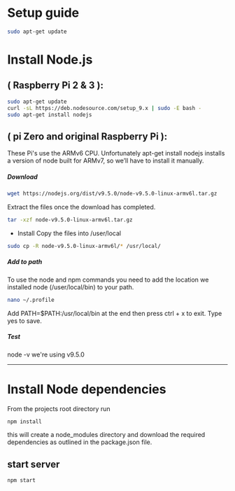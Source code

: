 # Setup guide

```bash
sudo apt-get update
```

Install Node.js 
======

## ( Raspberry Pi 2 & 3 ):
```bash
sudo apt-get update  
curl -sL https://deb.nodesource.com/setup_9.x | sudo -E bash -
sudo apt-get install nodejs
```

## ( pi Zero and original Raspberry Pi ):
These Pi's use the ARMv6 CPU. Unfortunately apt-get install nodejs installs a version of node built for ARMv7, so we’ll have to install it manually.

##### Download
```bash
wget https://nodejs.org/dist/v9.5.0/node-v9.5.0-linux-armv6l.tar.gz
```

Extract the files once the download has completed.
```bash
tar -xzf node-v9.5.0-linux-armv6l.tar.gz
```

* Install
Copy the files into /user/local

```bash
sudo cp -R node-v9.5.0-linux-armv6l/* /usr/local/
```

##### Add to path
To use the node and npm commands you need to add the location we installed node (/user/local/bin) to your path.

```bash
nano ~/.profile
```

Add PATH=$PATH:/usr/local/bin at the end then press ctrl + x to exit. Type yes to save.

##### Test
node -v
we're using v9.5.0

---

Install Node dependencies
======
From the projects root directory run
```bash
npm install
```

this will create a node_modules directory and download the required dependencies as outlined in the package.json file.


## start server
```bash
npm start
```

